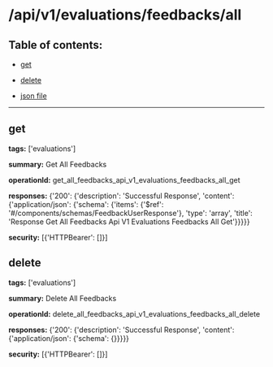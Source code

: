 # /api/v1/evaluations/feedbacks/all

## Table of contents:
- [get](#get)

- [delete](#delete)

- [json file](./_api_v1_evaluations_feedbacks_all.json)

---
<a name="get"></a>
## get

**tags:** ['evaluations']

**summary:** Get All Feedbacks

**operationId:** get_all_feedbacks_api_v1_evaluations_feedbacks_all_get

**responses:** {'200': {'description': 'Successful Response', 'content': {'application/json': {'schema': {'items': {'$ref': '#/components/schemas/FeedbackUserResponse'}, 'type': 'array', 'title': 'Response Get All Feedbacks Api V1 Evaluations Feedbacks All Get'}}}}}

**security:** [{'HTTPBearer': []}]

<a name="delete"></a>
## delete

**tags:** ['evaluations']

**summary:** Delete All Feedbacks

**operationId:** delete_all_feedbacks_api_v1_evaluations_feedbacks_all_delete

**responses:** {'200': {'description': 'Successful Response', 'content': {'application/json': {'schema': {}}}}}

**security:** [{'HTTPBearer': []}]

